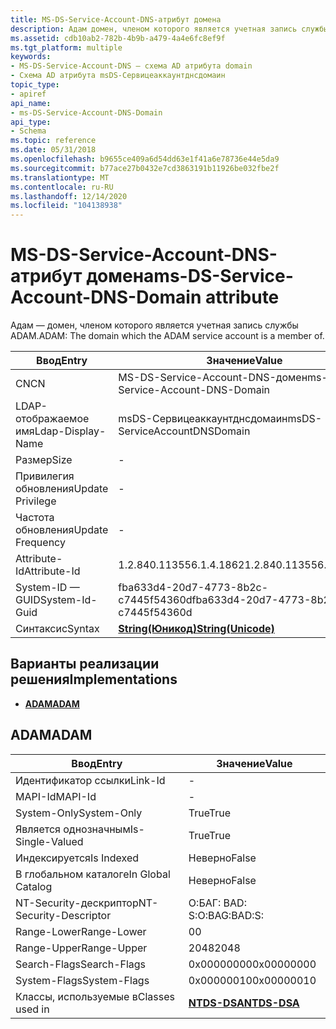 ```yaml
---
title: MS-DS-Service-Account-DNS-атрибут домена
description: Адам домен, членом которого является учетная запись службы ADAM.
ms.assetid: cdb10ab2-782b-4b9b-a479-4a4e6fc8ef9f
ms.tgt_platform: multiple
keywords:
- MS-DS-Service-Account-DNS — схема AD атрибута domain
- Схема AD атрибута msDS-Сервицеаккаунтднсдомаин
topic_type:
- apiref
api_name:
- ms-DS-Service-Account-DNS-Domain
api_type:
- Schema
ms.topic: reference
ms.date: 05/31/2018
ms.openlocfilehash: b9655ce409a6d54dd63e1f41a6e78736e44e5da9
ms.sourcegitcommit: b77ace27b0432e7cd3863191b11926be032fbe2f
ms.translationtype: MT
ms.contentlocale: ru-RU
ms.lasthandoff: 12/14/2020
ms.locfileid: "104138938"
---
```

# <a name="ms-ds-service-account-dns-domain-attribute"></a><span data-ttu-id="9cc12-105">MS-DS-Service-Account-DNS-атрибут домена</span><span class="sxs-lookup"><span data-stu-id="9cc12-105">ms-DS-Service-Account-DNS-Domain attribute</span></span>

<span data-ttu-id="9cc12-106">Адам — домен, членом которого является учетная запись службы ADAM.</span><span class="sxs-lookup"><span data-stu-id="9cc12-106">ADAM: The domain which the ADAM service account is a member of.</span></span>



| <span data-ttu-id="9cc12-107">Ввод</span><span class="sxs-lookup"><span data-stu-id="9cc12-107">Entry</span></span> | <span data-ttu-id="9cc12-108">Значение</span><span class="sxs-lookup"><span data-stu-id="9cc12-108">Value</span></span> |
|-------------------|---------------------------------------------|
| <span data-ttu-id="9cc12-109">CN</span><span class="sxs-lookup"><span data-stu-id="9cc12-109">CN</span></span>                | <span data-ttu-id="9cc12-110">MS-DS-Service-Account-DNS-домен</span><span class="sxs-lookup"><span data-stu-id="9cc12-110">ms-DS-Service-Account-DNS-Domain</span></span>            |
| <span data-ttu-id="9cc12-111">LDAP-отображаемое имя</span><span class="sxs-lookup"><span data-stu-id="9cc12-111">Ldap-Display-Name</span></span> | <span data-ttu-id="9cc12-112">msDS-Сервицеаккаунтднсдомаин</span><span class="sxs-lookup"><span data-stu-id="9cc12-112">msDS-ServiceAccountDNSDomain</span></span>                |
| <span data-ttu-id="9cc12-113">Размер</span><span class="sxs-lookup"><span data-stu-id="9cc12-113">Size</span></span>              | \-                                          |
| <span data-ttu-id="9cc12-114">Привилегия обновления</span><span class="sxs-lookup"><span data-stu-id="9cc12-114">Update Privilege</span></span>  | \-                                          |
| <span data-ttu-id="9cc12-115">Частота обновления</span><span class="sxs-lookup"><span data-stu-id="9cc12-115">Update Frequency</span></span>  | \-                                          |
| <span data-ttu-id="9cc12-116">Attribute-Id</span><span class="sxs-lookup"><span data-stu-id="9cc12-116">Attribute-Id</span></span>      | <span data-ttu-id="9cc12-117">1.2.840.113556.1.4.1862</span><span class="sxs-lookup"><span data-stu-id="9cc12-117">1.2.840.113556.1.4.1862</span></span>                     |
| <span data-ttu-id="9cc12-118">System-ID — GUID</span><span class="sxs-lookup"><span data-stu-id="9cc12-118">System-Id-Guid</span></span>    | <span data-ttu-id="9cc12-119">fba633d4-20d7-4773-8b2c-c7445f54360d</span><span class="sxs-lookup"><span data-stu-id="9cc12-119">fba633d4-20d7-4773-8b2c-c7445f54360d</span></span>        |
| <span data-ttu-id="9cc12-120">Синтаксис</span><span class="sxs-lookup"><span data-stu-id="9cc12-120">Syntax</span></span>            | [<span data-ttu-id="9cc12-121">**String(Юникод)**</span><span class="sxs-lookup"><span data-stu-id="9cc12-121">**String(Unicode)**</span></span>](s-string-unicode.md) |



## <a name="implementations"></a><span data-ttu-id="9cc12-122">Варианты реализации решения</span><span class="sxs-lookup"><span data-stu-id="9cc12-122">Implementations</span></span>

-   [<span data-ttu-id="9cc12-123">**ADAM**</span><span class="sxs-lookup"><span data-stu-id="9cc12-123">**ADAM**</span></span>](#adam)

## <a name="adam"></a><span data-ttu-id="9cc12-124">ADAM</span><span class="sxs-lookup"><span data-stu-id="9cc12-124">ADAM</span></span>



| <span data-ttu-id="9cc12-125">Ввод</span><span class="sxs-lookup"><span data-stu-id="9cc12-125">Entry</span></span> | <span data-ttu-id="9cc12-126">Значение</span><span class="sxs-lookup"><span data-stu-id="9cc12-126">Value</span></span> |
|------------------------|------------------------------------------|
| <span data-ttu-id="9cc12-127">Идентификатор ссылки</span><span class="sxs-lookup"><span data-stu-id="9cc12-127">Link-Id</span></span>                | \-                                       |
| <span data-ttu-id="9cc12-128">MAPI-Id</span><span class="sxs-lookup"><span data-stu-id="9cc12-128">MAPI-Id</span></span>                | \-                                       |
| <span data-ttu-id="9cc12-129">System-Only</span><span class="sxs-lookup"><span data-stu-id="9cc12-129">System-Only</span></span>            | <span data-ttu-id="9cc12-130">True</span><span class="sxs-lookup"><span data-stu-id="9cc12-130">True</span></span>                                     |
| <span data-ttu-id="9cc12-131">Является однозначным</span><span class="sxs-lookup"><span data-stu-id="9cc12-131">Is-Single-Valued</span></span>       | <span data-ttu-id="9cc12-132">True</span><span class="sxs-lookup"><span data-stu-id="9cc12-132">True</span></span>                                     |
| <span data-ttu-id="9cc12-133">Индексируется</span><span class="sxs-lookup"><span data-stu-id="9cc12-133">Is Indexed</span></span>             | <span data-ttu-id="9cc12-134">Неверно</span><span class="sxs-lookup"><span data-stu-id="9cc12-134">False</span></span>                                    |
| <span data-ttu-id="9cc12-135">В глобальном каталоге</span><span class="sxs-lookup"><span data-stu-id="9cc12-135">In Global Catalog</span></span>      | <span data-ttu-id="9cc12-136">Неверно</span><span class="sxs-lookup"><span data-stu-id="9cc12-136">False</span></span>                                    |
| <span data-ttu-id="9cc12-137">NT-Security-дескриптор</span><span class="sxs-lookup"><span data-stu-id="9cc12-137">NT-Security-Descriptor</span></span> | <span data-ttu-id="9cc12-138">О:БАГ: BAD: S:</span><span class="sxs-lookup"><span data-stu-id="9cc12-138">O:BAG:BAD:S:</span></span>                             |
| <span data-ttu-id="9cc12-139">Range-Lower</span><span class="sxs-lookup"><span data-stu-id="9cc12-139">Range-Lower</span></span>            | <span data-ttu-id="9cc12-140">0</span><span class="sxs-lookup"><span data-stu-id="9cc12-140">0</span></span>                                        |
| <span data-ttu-id="9cc12-141">Range-Upper</span><span class="sxs-lookup"><span data-stu-id="9cc12-141">Range-Upper</span></span>            | <span data-ttu-id="9cc12-142">2048</span><span class="sxs-lookup"><span data-stu-id="9cc12-142">2048</span></span>                                     |
| <span data-ttu-id="9cc12-143">Search-Flags</span><span class="sxs-lookup"><span data-stu-id="9cc12-143">Search-Flags</span></span>           | <span data-ttu-id="9cc12-144">0x00000000</span><span class="sxs-lookup"><span data-stu-id="9cc12-144">0x00000000</span></span>                               |
| <span data-ttu-id="9cc12-145">System-Flags</span><span class="sxs-lookup"><span data-stu-id="9cc12-145">System-Flags</span></span>           | <span data-ttu-id="9cc12-146">0x00000010</span><span class="sxs-lookup"><span data-stu-id="9cc12-146">0x00000010</span></span>                               |
| <span data-ttu-id="9cc12-147">Классы, используемые в</span><span class="sxs-lookup"><span data-stu-id="9cc12-147">Classes used in</span></span>        | [<span data-ttu-id="9cc12-148">**NTDS-DSA**</span><span class="sxs-lookup"><span data-stu-id="9cc12-148">**NTDS-DSA**</span></span>](c-ntdsdsa.md)<br/> |



 

 





